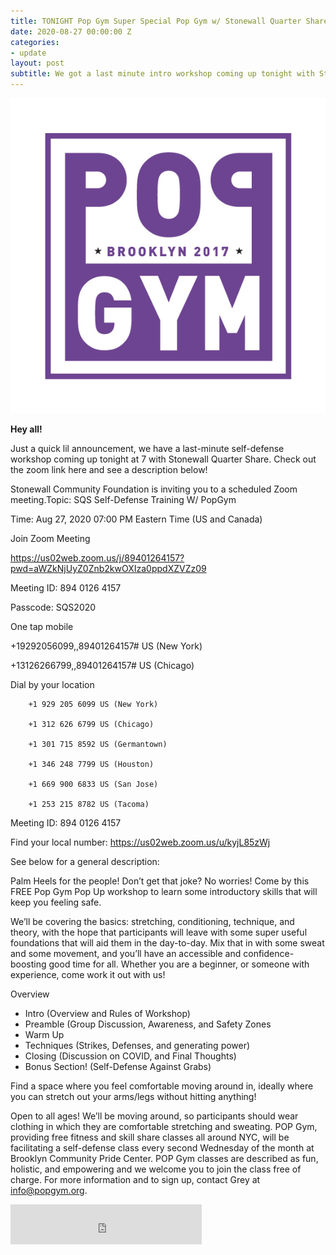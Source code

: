 ```yaml
---
title: TONIGHT Pop Gym Super Special Pop Gym w/ Stonewall Quarter Share
date: 2020-08-27 00:00:00 Z
categories:
- update
layout: post
subtitle: We got a last minute intro workshop coming up tonight with Stonewall Quarter Share! Click through to see workshop deets!
---
```


![Pop Gym Online](/assets/logo.png)


**Hey all!**

Just a quick lil announcement, we have a last-minute self-defense workshop coming up tonight at 7 with Stonewall Quarter Share. Check out the zoom link here and see a description below!

Stonewall Community Foundation is inviting you to a scheduled Zoom meeting.Topic: SQS Self-Defense Training W/ PopGym

Time: Aug 27, 2020 07:00 PM Eastern Time (US and Canada)

Join Zoom Meeting

https://us02web.zoom.us/j/89401264157?pwd=aWZkNjUyZ0Znb2kwOXIza0ppdXZVZz09

Meeting ID: 894 0126 4157

Passcode: SQS2020

One tap mobile

+19292056099,,89401264157# US (New York)

+13126266799,,89401264157# US (Chicago)

Dial by your location

        +1 929 205 6099 US (New York)
        
        +1 312 626 6799 US (Chicago)
        
        +1 301 715 8592 US (Germantown)
        
        +1 346 248 7799 US (Houston)
        
        +1 669 900 6833 US (San Jose)
        
        +1 253 215 8782 US (Tacoma)
        
Meeting ID: 894 0126 4157

Find your local number: https://us02web.zoom.us/u/kyjL85zWj


 See below for a general description:
 
 
Palm Heels for the people! Don’t get that joke? No worries! Come by this FREE Pop Gym Pop Up workshop to learn some introductory skills that will keep you feeling safe. 

We’ll be covering the basics: stretching, conditioning, technique, and theory, with the hope that participants will leave with some super useful foundations that will aid them in the day-to-day. Mix that in with some sweat and some movement, and you’ll have an accessible and confidence-boosting good time for all. Whether you are a beginner, or someone with experience, come work it out with us!

Overview
* Intro (Overview and Rules of Workshop)
* Preamble (Group Discussion, Awareness, and Safety Zones
* Warm Up
* Techniques (Strikes, Defenses, and generating power)
* Closing (Discussion on COVID, and Final Thoughts)
* Bonus Section! (Self-Defense Against Grabs)

Find a space where you feel comfortable moving around in, ideally where you can stretch out your arms/legs without hitting anything!

Open to all ages! We’ll be moving around, so participants should wear clothing in which they are comfortable stretching and sweating.
POP Gym, providing free fitness and skill share classes all around NYC, will be facilitating a self-defense class every second Wednesday of the month at Brooklyn Community Pride Center. POP Gym classes are described as fun, holistic, and empowering and we welcome you to join the class free of charge. For more information and to sign up, contact Grey at info@popgym.org.
       
<iframe src="https://withfriends.co/pop_gym/embed/raw:kind=Join" width="306" height="64" frameborder="0"></iframe>
